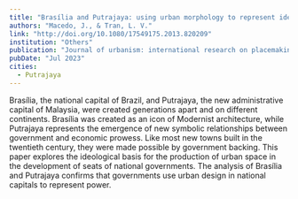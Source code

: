 ```yaml
---
title: "Brasília and Putrajaya: using urban morphology to represent identity and power in national capitals"
authors: "Macedo, J., & Tran, L. V."
link: "http://doi.org/10.1080/17549175.2013.820209"
institution: "Others"
publication: "Journal of urbanism: international research on placemaking and urban sustainability, 6(2), 139-159"
pubDate: "Jul 2023"
cities:
  - Putrajaya
---
```


Brasília, the national capital of Brazil, and Putrajaya, the new administrative capital of Malaysia, were created generations apart and on different continents. Brasília was created as an icon of Modernist architecture, while Putrajaya represents the emergence of new symbolic relationships between government and economic prowess. Like most new towns built in the twentieth century, they were made possible by government backing. This paper explores the ideological basis for the production of urban space in the development of seats of national governments. The analysis of Brasília and Putrajaya confirms that governments use urban design in national capitals to represent power.